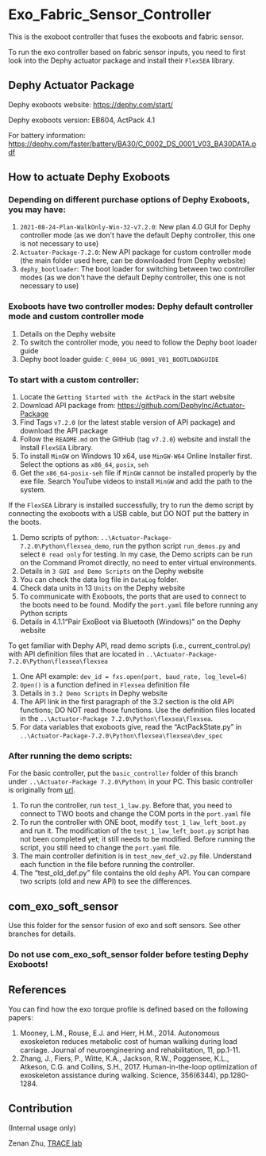 # Exo_Fabric_Sensor_Controller
This is the exoboot controller that fuses the exoboots and fabric sensor.

To run the exo controller based on fabric sensor inputs, you need to first look into the Dephy actuator package and install their `FlexSEA` library.

## Dephy Actuator Package
Dephy exoboots website: 
https://dephy.com/start/

Dephy exoboots version: 
EB604, ActPack 4.1

For battery information: https://dephy.com/faster/battery/BA30/C_0002_DS_0001_V03_BA30DATA.pdf

## How to actuate Dephy Exoboots
### Depending on different purchase options of Dephy Exoboots, you may have:
1. `2021-08-24-Plan-WalkOnly-Win-32-v7.2.0`: New plan 4.0 GUI for Dephy controller mode (as we don't have the default Dephy controller, this one is not necessary to use)
3. `Actuator-Package-7.2.0`: New API package for custom controller mode (the main folder used here, can be downloaded from Dephy website)
4. `dephy_bootloader`: The boot loader for switching between two controller modes
   (as we don't have the default Dephy controller, this one is not necessary to use)

### Exoboots have two controller modes: Dephy default controller mode and custom controller mode
1. Details on the Dephy website
2. To switch the controller mode, you need to follow the Dephy boot loader guide
3. Dephy boot loader guide: `C_0004_UG_0001_V01_BOOTLOADGUIDE`

### To start with a custom controller: 
1. Locate the `Getting Started with the ActPack` in the start website
2. Download API package from: https://github.com/DephyInc/Actuator-Package
3. Find Tags `v7.2.0` (or the latest stable version of API package) and download the API package
4. Follow the `README.md` on the GitHub (tag `v7.2.0`) website and install the Install `FlexSEA` Library.  
5. To install `MinGW` on Windows 10 x64,  use `MinGW-W64` Online Installer first. Select the options as `x86_64`, `posix`, `seh`
6. Get the `x86_64-posix-seh` file if `MinGW` cannot be installed properly by the exe file. Search YouTube videos to install `MinGW` and add the path to the system.

If the `FlexSEA` Library is installed successfully, try to run the demo script by connecting the exoboots with a USB cable, but DO NOT put the battery in the boots.	
1. Demo scripts of python: `..\Actuator-Package-7.2.0\Python\flexsea_demo`, run the python script `run_demos.py` and select `0 read only` for testing.
   In my case, the Demo scripts can be run on the Command Promot directly, no need to enter virtual environments.
3. Details in `3 GUI and Demo Scripts` on the Dephy website
4. You can check the data log file in `DataLog` folder.
5. Check data units in 13 `Units` on the Dephy website
6. To communicate with Exoboots, the ports that are used to connect to the boots need to be found. Modify the `port.yaml` file before running any Python scripts
7. Details in 4.1.1“Pair ExoBoot via Bluetooth (Windows)” on the Dephy website

To get familiar with Dephy API, read demo scripts (i.e., current_control.py) with API definition files that are located in `..\Actuator-Package-7.2.0\Python\flexsea\flexsea`
1. One API example: `dev_id = fxs.open(port, baud_rate, log_level=6)`
2. `Open()` is a function defined in `Flexsea` definition file 
3. Details in `3.2 Demo Scripts` in Dephy website
4. The API link in the first paragraph of the 3.2 section is the old API functions; DO NOT read those functions. Use the definition files located in the `..\Actuator-Package 7.2.0\Python\flexsea\flexsea`.
5. For data variables that exoboots give, read the “ActPackState.py” in `..\Actuator-Package-7.2.0\Python\flexsea\flexsea\dev_spec`

### After running the demo scripts:

For the basic controller, put the `basic_controller` folder of this branch under `..\Actuator-Package 7.2.0\Python\` in your PC.
This basic controller is originally from [url](https://github.com/mit-ll/dephy-boot-interface). 
1. To run the controller, run `test_1_law.py`. Before that, you need to connect to TWO boots and change the COM ports in the `port.yaml` file
2. To run the controller with ONE boot, modify `test_1_law_left_boot.py` and run it. The modification of the `test_1_law_left_boot.py` script has not been completed yet; it still needs to be modified. Before running the script, you still need to change the `port.yaml` file.
3. The main controller definition is in `test_new_def_v2.py` file. Understand each function in the file before running the controller.
4. The “test_old_def.py” file contains the old `dephy` API. You can compare two scripts (old and new API) to see the differences.

## com_exo_soft_sensor 
Use this folder for the sensor fusion of exo and soft sensors. See other branches for details.

### Do not use com_exo_soft_sensor folder before testing Dephy Exoboots!

## References
You can find how the exo torque profile is defined based on the following papers:
1. Mooney, L.M., Rouse, E.J. and Herr, H.M., 2014. Autonomous exoskeleton reduces metabolic cost of human walking during load carriage. Journal of neuroengineering and rehabilitation, 11, pp.1-11.
2. Zhang, J., Fiers, P., Witte, K.A., Jackson, R.W., Poggensee, K.L., Atkeson, C.G. and Collins, S.H., 2017. Human-in-the-loop optimization of exoskeleton assistance during walking. Science, 356(6344), pp.1280-1284.

## Contribution
(Internal usage only)

Zenan Zhu, [TRACE lab](https://www.thetracelab.com/)
